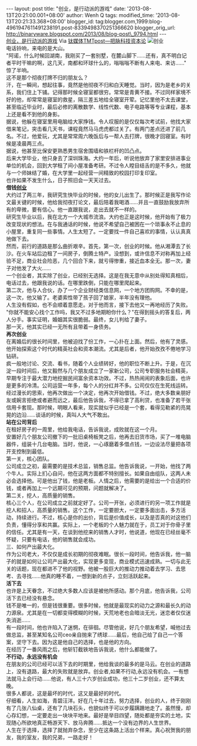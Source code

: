 --- layout: post title: "创业，是行动派的游戏" date:
'2013-08-13T20:21:00.001+08:00' author: Wenh Q tags: modified\_time:
'2013-08-13T20:21:33.368+08:00' blogger\_id:
tag:blogger.com,1999:blog-4961947611491238191.post-8339498370251366620
blogger\_orig\_url:
http://binaryware.blogspot.com/2013/08/blog-post\_9794.html ---
[\
创业，是行动派的游戏](http://www.tmtpost.com/55774.html)
Via [钛媒体TMTpost—把脉科技资本论](http://www.tmtpost.com/)
![创业](http://www.tmtpost.com/wp-content/uploads/2013/08/137631673119-560x438.jpg "创业")\
电话铃响，来电的是大山。\
"阿诺，什么时候回湖南，我刚买了一套别墅，在麓山脚下……还有，真不明白记者平时干嘛的啊，这几天，南都和环球什么的，嗡嗡嗡不断有人来电、来访……"\
惊了半响。\
这不是那个彻夜打牌不归的朋友么？\
汗，在一瞬间，想起往事，竟然是他彻夜不归和白天睡觉。当时，因为是老乡的关系，我们住上下铺。记得那时候全寝室都很穷。常常是青黄不接。不过同样家境不好的他，却常常是寝室的救星，隔三差五地给全寝室开荤。记忆里他不太去课堂，甚至临近毕业时，最后必修的离散数学、线性代数、电子电路等等专业课程，基本上还是看不到他的身影。\
据说，他躲在寝室里用电脑给大家挣钱。令人叹服的是仅仅每次考试前，他找大家借来笔记，突击看几天书，课程竟然马马虎虎都过关了。有两门差点还进了前几名。不过，他爱玩，尤其是常常周六晚饭后与一帮人去打牌，很晚才回寝室。有时候是凌晨两三点。\
据说，他甚至比保安更熟悉男生宿舍围墙和铁栏杆的凹凸点。\
后来大学毕业，他只身去了深圳珠海。大约一年后，听说他放弃了家里安排进事业单位的机会，回到大学租了间小屋准备考研。不过令人瞠目结舌的是不多久，他就与一个师妹结了婚，在大学里一起经营一间精致的校园打印复印室。\
也许如果不发生什么，日子照旧会一天天过去。\
**借钱[创业](http://www.tmtpost.com/tag/chuangye "查看 创业 中的全部文章")**\
大约过了两三年，我研究生快毕业的时候，他的女儿出生了。那时候正是我写作论文最关键的时候，他给我彻夜打论文，最后陪着我喝酒……并且一直鼓励我放弃所有的卑微，要有信心。他一直跟我说，走出去就不一样的。\
研究生毕业以后，我在北方一个大城市流浪。大约也正是这时候，他开始有了极力改变现状的想法。在与我通话的时候，他说不希望自己被困在一个琐事永不止息的小屋里，重复同一些事情。人生太短了。一定要找一件自己喜欢的事情，认认真真地做下去。\
然而，前行的道路是那么曲折艰辛。首先，第一次，创业的时候。他从湘潭去了长沙。在火车站后边租了一间房子，倒腾土特产。没想到，或许信息不对称再加上经验不足，商业社会险恶，几个回合下来，就亏得惨重，接近血本全无。那一次，妻子对他发了大火……\
一个创业者，其实除了创业，已经别无选择。这是在我无意中从别处得知真相后，电话过去，他跟我说的话。在哪里跌倒，只能在哪里爬起来。\
第二次，他与人合伙，办了一个企业财经类信息网，一个地方团购网。不幸的是，这一次，他又输了。老婆索性带了孩子回了娘家，半年没有理他。\
人生没有假如，也不会顺着意愿走。对于他而言，接下去他又一再地经历了失败。\
"你就不能安心找个工作吗，我又不过多地期盼你什么？"在得到摇头的答复后，两人分手。事实证明，婚姻其实很脆弱。最终，女儿判给了妻子。\
那一天，他其实已经一无所有且带着一身债务。\
**再次创业**\
在离婚后的很长时间里，他被迫找了份工作，一心扑在上面。然后，他有了灵感。他开始探索这个时代的精英社会和资本潮流。尤其是后者，他开始孜孜不倦地学习钻研。\
疯一般地讨论、交流、看书，随着个人业绩转好，他的职位不断上升。于是，在沉淀一段时间后，他又毅然与几个朋友成立了一家新公司，公司专职服务社会精英，早期专注于最大潜力地挖掘民间富余资本功效。不过，热热闹闹的表象后面，也许是更多的冷清。公司运营一年多，每个人的分红并不多。公司仅仅在生死线运转。\
经过漫长的思索，他再次做出一个决定，他再次开始借钱。不过，绝大多数亲朋好友或婉言拒绝或者避而远之，最后他告诉我，不得已拿了高利贷，也准备了若干张信用卡套现。那时候，明眼人看来，现实就似乎已经是一个套，看得见勒紧的亮晃晃的边沿……谈话的时候，真叫人大气不敢出。\
**站在公司背后**\
在租好房子的一周里，他给我电话，告诉我说，成败就在这一个月。\
安置好几个朋友公司撤下的一批旧桌椅板凳之后，他再去旧货市场，买了一堆电脑器件，组装十几台电脑。当时，他说，一心琢磨着多借点钱，一边设法尽量把各项开支控制到最低。\
第一关，核心团队。\
公司成立之初，最需要的是技术总监，销售总监。他告诉我说，一开始，他找了两个牛人。实际上扪心自问，他在这两方面都不特别擅长。如果自由组队，这两人未必会选择他。可是他出了钱，他是老板。人情之后，他需要的是给出一个合适的价钱，或者再加上一个远期可见的预期，问题就解决了。\
第二关，挖人，高质量的销售。\
核心三个人，在公司成立之前就定好了。公司一开张，必须进行的另一项工作就是挖人和招人，高质量的销售。这个工作，一定要胆大，一定要多面出击，多方活动，持续进行。不过，核心是你的出价，背后是价值成长，以及是否真的对这他们负责，懂得分享和共赢。实际上，一个老板的个人魅力就在于，员工对于你骨子里的信任。尤其是有一天，在谈到他挖来的销售人才时，他说道，他现在已经丝毫不怀疑，只要有电话，他的销售就会成功。\
三、如何产出最大化。\
作为公司老大，不仅仅是成长初期的彻夜难眠。很长一段时间，他告诉我，他一脑子的就是如何让公司产出最大化，实现更多变现，商业模式迅速成熟。一切与此无关的话题，现在都进不了他的视野。他被一股巨大的推动力推动着去学习、去思考、去寻找……他真的睡不着，一想到新的点子，立刻活跃起来。\
**活下去**\
也许是上天眷念，不过绝大多数人应该是被他所感动。那个月底，他告诉我，公司活下去已经没有悬念。\
钱不是唯一的，但是钱很重要。很多时候，他就是最现实的动力之源和最长久的动力源泉。尤其是在一切都变得模糊的时候，天荒地老也会暗淡无光，迷恋者仅仅迷失消逝……\
有一段时间，他也许陷入了迷惘，在徘徊。尽管他说，好几个朋友希望，喊他过去做总监，甚至某知名公司ceo亲自抛来了绣球……最后，他自己给了自己一个答案，坚守下去。因为这是他自己的选择，也是他的方向。\
在经历了一番风雨之后，他斩钉截铁地告诉我说，他什么都能做了。\
**不行动，永远没有机会**\
在朋友的公司已经可以活下去的时期里，他给我谈的最多的是马云。在创业的道路上，没有退路，最大的失败就是放弃。创业者,如果不行动,永远没有机会。一有想法就马上会行动……他说，有人三十六岁创业成功，他三十二岁创业，还不算太晚。\
很多人都说，这是最坏的时代，这又是最好的时代。\
仔细看，人生如海，青碧汪洋。好在几十年过去，努力选择，创业的人，终于刚刚有了几张八仙桌，还有了几块石头，也貌似终于可以步履蹒跚地走了。虽然慢，却心存幻想，一定要走出一块块平地来。最好是举目四望，随处都是夯实的土地，实现随心所欲地真正畅游天下、放马奔腾……抵达一个没有边界的人生世界。\
人生在于选择，选择了就抛弃杂念，至少在这条路上活出个样来。真心祝贺我的朋友，我的室友，我的兄弟，一路走好！

